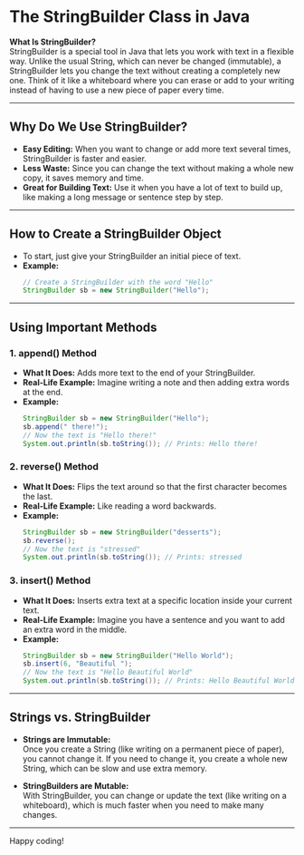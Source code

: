 # The StringBuilder Class in Java

**What Is StringBuilder?**  
StringBuilder is a special tool in Java that lets you work with text in a flexible way. Unlike the usual String, which can never be changed (immutable), a StringBuilder lets you change the text without creating a completely new one. Think of it like a whiteboard where you can erase or add to your writing instead of having to use a new piece of paper every time.

---

## Why Do We Use StringBuilder?

- **Easy Editing:** When you want to change or add more text several times, StringBuilder is faster and easier.
- **Less Waste:** Since you can change the text without making a whole new copy, it saves memory and time.
- **Great for Building Text:** Use it when you have a lot of text to build up, like making a long message or sentence step by step.

---

## How to Create a StringBuilder Object

- To start, just give your StringBuilder an initial piece of text.
- **Example:**
  ```java
  // Create a StringBuilder with the word "Hello"
  StringBuilder sb = new StringBuilder("Hello");
  ```

---

## Using Important Methods

### 1. append() Method
- **What It Does:** Adds more text to the end of your StringBuilder.
- **Real-Life Example:** Imagine writing a note and then adding extra words at the end.
- **Example:**
  ```java
  StringBuilder sb = new StringBuilder("Hello");
  sb.append(" there!");
  // Now the text is "Hello there!"
  System.out.println(sb.toString()); // Prints: Hello there!
  ```

### 2. reverse() Method
- **What It Does:** Flips the text around so that the first character becomes the last.
- **Real-Life Example:** Like reading a word backwards.
- **Example:**
  ```java
  StringBuilder sb = new StringBuilder("desserts");
  sb.reverse();
  // Now the text is "stressed"
  System.out.println(sb.toString()); // Prints: stressed
  ```

### 3. insert() Method
- **What It Does:** Inserts extra text at a specific location inside your current text.
- **Real-Life Example:** Imagine you have a sentence and you want to add an extra word in the middle.
- **Example:**
  ```java
  StringBuilder sb = new StringBuilder("Hello World");
  sb.insert(6, "Beautiful ");
  // Now the text is "Hello Beautiful World"
  System.out.println(sb.toString()); // Prints: Hello Beautiful World
  ```

---

## Strings vs. StringBuilder

- **Strings are Immutable:**  
  Once you create a String (like writing on a permanent piece of paper), you cannot change it. If you need to change it, you create a whole new String, which can be slow and use extra memory.

- **StringBuilders are Mutable:**  
  With StringBuilder, you can change or update the text (like writing on a whiteboard), which is much faster when you need to make many changes.

---

Happy coding!